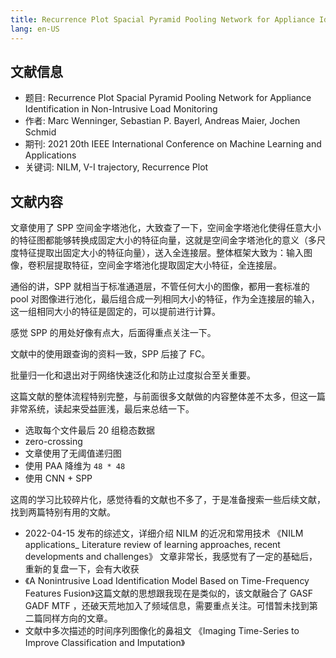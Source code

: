 ```yaml
---
title: Recurrence Plot Spacial Pyramid Pooling Network for Appliance Identification in Non-Intrusive Load Monitoring(下)
lang: en-US
---
```


## 文献信息

- 题目: Recurrence Plot Spacial Pyramid Pooling Network for Appliance Identification in Non-Intrusive Load Monitoring
- 作者: Marc Wenninger, Sebastian P. Bayerl, Andreas Maier, Jochen Schmid
- 期刊: 2021 20th IEEE International Conference on Machine Learning and Applications
- 关键词: NILM, V-I trajectory, Recurrence Plot

## 文献内容

文章使用了 SPP 空间金字塔池化，大致查了一下，空间金字塔池化使得任意大小的特征图都能够转换成固定大小的特征向量，这就是空间金字塔池化的意义（多尺度特征提取出固定大小的特征向量），送入全连接层。整体框架大致为：输入图像，卷积层提取特征，空间金字塔池化提取固定大小特征，全连接层。

通俗的讲，SPP 就相当于标准通道层，不管任何大小的图像，都用一套标准的 pool 对图像进行池化，最后组合成一列相同大小的特征，作为全连接层的输入，这一组相同大小的特征是固定的，可以提前进行计算。

感觉 SPP 的用处好像有点大，后面得重点关注一下。

文献中的使用跟查询的资料一致，SPP 后接了 FC。

<template>
  <img :src="$withBase('/images/0722-spp.png')" alt="叠加原理">
</template>

批量归一化和退出对于网络快速泛化和防止过度拟合至关重要。

这篇文献的整体流程特别完整，与前面很多文献做的内容整体差不太多，但这一篇非常系统，读起来受益匪浅，最后来总结一下。

- 选取每个文件最后 20 组稳态数据
- zero-crossing
- 文章使用了无阈值递归图
- 使用 PAA 降维为 `48 * 48`
- 使用 CNN + SPP

这周的学习比较碎片化，感觉待看的文献也不多了，于是准备搜索一些后续文献，找到两篇特别有用的文献。

- 2022-04-15 发布的综述文，详细介绍 NILM 的近况和常用技术 《NILM applications\_ Literature review of learning approaches, recent developments and challenges》 文章非常长，我感觉有了一定的基础后，重新的复盘一下，会有大收获
- 《A Nonintrusive Load Identification Model Based on Time-Frequency Features Fusion》这篇文献的思想跟我现在是类似的，该文献融合了 GASF GADF MTF ，还破天荒地加入了频域信息，需要重点关注。可惜暂未找到第二篇同样方向的文章。
- 文献中多次描述的时间序列图像化的鼻祖文 《Imaging Time-Series to Improve Classification and Imputation》
